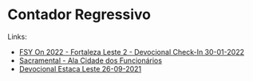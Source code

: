 # Contador Regressivo
Links:

- [FSY On 2022 - Fortaleza Leste 2 - Devocional Check-In 30-01-2022](/contador-regressivo/contadores/fsyon2022-fortaleza-leste-2-devocional-checkin-30-01-2022/)
- [Sacramental - Ala Cidade dos Funcionários](/contador-regressivo/contadores/ala-cidade-dos-funcionarios/)
- [Devocional Estaca Leste 26-09-2021](/contador-regressivo/contadores/devocional-26-09-2021/)
